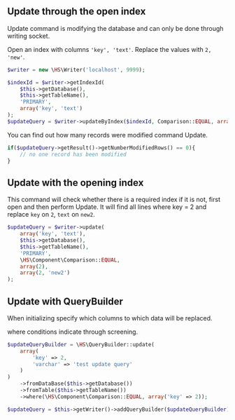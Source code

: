 Update through the open index
------------
Update command is modifying the database and can only be done through writing socket.

Open an index with columns `'key', 'text'`. Replace the values ​​with `2, 'new'`.
```php
$writer = new \HS\Writer('localhost', 9999);

$indexId = $writer->getIndexId(
    $this->getDatabase(),
    $this->getTableName(),
    'PRIMARY',
    array('key', 'text')
);
$updateQuery = $writer->updateByIndex($indexId, Comparison::EQUAL, array(2), array(2, 'new'));
```

You can find out how many records were modified command Update.

```php
if($updateQuery->getResult()->getNumberModifiedRows() == 0){
    // no one record has been modified
}
```

Update with the opening index
------------
This command will check whether there is a required index if it is not, first open and then perform Update.
It will find all lines where key = 2 and replace `key` on `2`, `text` on `new2`.

```php
$updateQuery = $writer->update(
    array('key', 'text'),
    $this->getDatabase(),
    $this->getTableName(),
    'PRIMARY',
    \HS\Component\Comparison::EQUAL,
    array(2),
    array(2, 'new2')
);
```

Update with QueryBuilder
------------
When initializing specify which columns to which data will be replaced.

where conditions indicate through screening.

```php
$updateQueryBuilder = \HS\QueryBuilder::update(
    array(
        'key' => 2,
        'varchar' => 'test update query'
    )
)
    ->fromDataBase($this->getDatabase())
    ->fromTable($this->getTableName())
    ->where(\HS\Component\Comparison::EQUAL, array('key' => 2));

$updateQuery = $this->getWriter()->addQueryBuilder($updateQueryBuilder);
```
